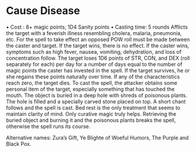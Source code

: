# Cause Disease
• Cost : 8+ magic points; 1D4 Sanity points
• Casting time: 5 rounds
Afflicts the target with a feverish illness resembling cholera, malaria, pneumonia, etc. For the spell to take effect an opposed POW roll must be made between the caster and target. If the target wins, there is no effect. If the caster wins, symptoms such as high fever, nausea, vomiting, dehydration, and loss of concentration follow. The target loses 1D6 points of STR, CON, and DEX (roll separately for each) per day for a number of days equal to the number of magic points the caster has invested in the spell. If the target survives, he or she regains these points naturally over time. If any of the characteristics reach zero, the target dies. To cast the spell, the attacker obtains some personal item of the target, especially something that has touched the mouth. The object is buried in a deep hole with shreds of poisonous plants. The hole is filled and a specially carved stone placed on top. A short chant follows and the spell is cast. Bed rest is the only treatment that seems to maintain clarity of mind. Only curative magic truly helps. Retrieving the buried object and burning it and the poisonous plants breaks the spell, otherwise the spell runs its course. 

Alternative names: Zura’s Gift, Ye Blighte of Woeful Humors, The Purple and Black Pox.